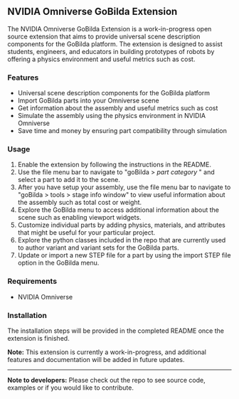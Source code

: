 ## NVIDIA Omniverse GoBilda Extension

The NVIDIA Omniverse GoBilda Extension is a work-in-progress open source extension that aims to provide universal scene description components for the GoBilda platform. The extension is designed to assist students, engineers, and educators in building prototypes of robots by offering a physics environment and useful metrics such as cost.

### Features

- Universal scene description components for the GoBilda platform
- Import GoBilda parts into your Omniverse scene
- Get information about the assembly and useful metrics such as cost
- Simulate the assembly using the physics environment in NVIDIA Omniverse
- Save time and money by ensuring part compatibility through simulation

### Usage

1. Enable the extension by following the instructions in the README.
2. Use the file menu bar to navigate to "goBilda > *part category* " and select a part to add it to the scene.
3. After you have setup your assembly, use the file menu bar to navigate to "goBilda > tools > stage info window" to view useful information about the assembly such as total cost or weight.
4. Explore the GoBilda menu to access additional information about the scene such as enabling viewport widgets.
5. Customize individual parts by adding physics, materials, and attributes that might be useful for your particular project.
6. Explore the python classes included in the repo that are currently used to author variant and variant sets for the GoBilda parts.
8. Update or import a new STEP file for a part by using the import STEP file option in the GoBilda menu.

### Requirements

- NVIDIA Omniverse

### Installation

The installation steps will be provided in the completed README once the extension is finished.

**Note:** This extension is currently a work-in-progress, and additional features and documentation will be added in future updates.

---

**Note to developers:** Please check out the repo to see source code, examples or if you would like to contribute.
